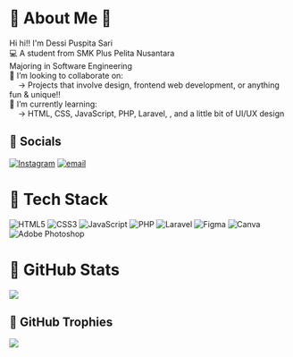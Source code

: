 # 🌷 About Me 🌷
Hi hi!! I'm Dessi Puspita Sari<br>💻 A student from SMK Plus Pelita Nusantara<br>Majoring in Software Engineering<br>👯 I’m looking to collaborate on:<br>    → Projects that involve design, frontend web development, or anything fun & unique!!<br>🌱 I’m currently learning:<br>    → HTML, CSS, JavaScript, PHP, Laravel, , and a little bit of UI/UX design


## 🌸 Socials
[![Instagram](https://img.shields.io/badge/Instagram-%23E4405F.svg?logo=Instagram&logoColor=white)](https://instagram.com/dddessi.sj) [![email](https://img.shields.io/badge/Email-23E4405F?logo=gmail&logoColor=white)](mailto:dessipuspita46832@gmail.com) 

# 🩷 Tech Stack
![HTML5](https://img.shields.io/badge/html5-%23E4405F.svg?style=flat&logo=html5&logoColor=white) ![CSS3](https://img.shields.io/badge/css3-%23E4405F.svg?style=flat&logo=css3&logoColor=white) ![JavaScript](https://img.shields.io/badge/javascript-%2300C4CC.svg?style=flat&logo=javascript&logoColor=%25519203) ![PHP](https://img.shields.io/badge/php-%23777BB4.svg?style=flat&logo=php&logoColor=white) ![Laravel](https://img.shields.io/badge/laravel-%23FF2D20.svg?style=flat&logo=laravel&logoColor=white) ![Figma](https://img.shields.io/badge/figma-%23F24E1E.svg?style=flat&logo=figma&logoColor=white) ![Canva](https://img.shields.io/badge/Canva-%2300C4CC.svg?style=flat&logo=Canva&logoColor=white) ![Adobe Photoshop](https://img.shields.io/badge/adobe%20photoshop-%2331A8FF.svg?style=flat&logo=adobe%20photoshop&logoColor=white)

# 🌺 GitHub Stats
![](https://github-readme-stats.vercel.app/api/top-langs/?username=strzcy&theme=transparent&hide_border=false&include_all_commits=true&count_private=true&layout=compact)

## 💞 GitHub Trophies
![](https://github-profile-trophy.vercel.app/?username=strzcy&theme=radical&no-frame=false&no-bg=true&margin-w=4)

<!-- Proudly created with GPRM ( https://gprm.itsvg.in ) -->
